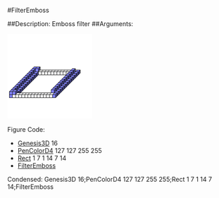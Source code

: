#FilterEmboss

##Description: Emboss filter
##Arguments: 

![](FilterEmboss.png)

Figure Code:
- [Genesis3D](Genesis3D.md) 16
- [PenColorD4](PenColorD4.md) 127 127 255 255
- [Rect](Rect.md) 1 7 1 14 7 14
- [FilterEmboss](FilterEmboss.md)

Condensed: Genesis3D 16;PenColorD4 127 127 255 255;Rect 1 7 1 14 7 14;FilterEmboss

